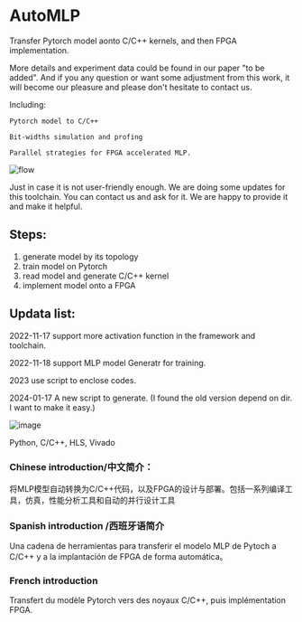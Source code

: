 # AutoMLP


Transfer Pytorch model aonto C/C++ kernels, and then FPGA implementation. 

More details and experiment data could be found in our paper "to be added". And if you any question or want some adjustment from this work, it will become our pleasure and please don't hesitate to contact us.  

Including:

    Pytorch model to C/C++

    Bit-widths simulation and profing
    
    Parallel strategies for FPGA accelerated MLP.

![flow](https://user-images.githubusercontent.com/107203941/204804467-9ea575c1-6449-4d55-ba14-d254c32c531b.png)


Just in case it is not user-friendly enough. We are doing some updates for this toolchain. You can contact us and ask for it. We are happy to provide it and make it helpful.  

## Steps:
1. generate model by its topology
2. train model on Pytorch 
3. read model and generate C/C++ kernel
4. implement model onto a FPGA

## Updata list:

2022-11-17 support more activation function in the framework and toolchain. 

2022-11-18 support MLP model Generatr for training.

2023 use script to enclose codes. 

2024-01-17 A new script to generate. (I found the old version depend on dir. I want to make it easy.)

![image](https://github.com/ChaosBest/AutoMLP/assets/107203941/0faa6279-4ffc-4404-9b20-77c18fb34fbd)


Python, C/C++, HLS, Vivado



### Chinese introduction/中文简介：

将MLP模型自动转换为C/C++代码，以及FPGA的设计与部署。包括一系列编译工具，仿真，性能分析工具和自动的并行设计工具

### Spanish introduction /西班牙语简介

Una cadena de herramientas para transferir el modelo MLP de Pytoch a C/C++ y a la implantación de FPGA de forma automática。

### French introduction

Transfert du modèle Pytorch vers des noyaux C/C++, puis implémentation FPGA.
